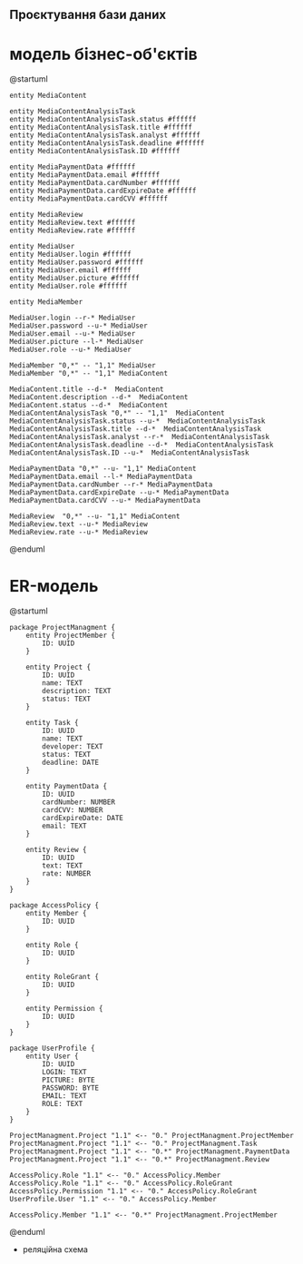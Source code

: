 ## Проєктування бази даних

# модель бізнес-об'єктів 

@startuml

    entity MediaContent

    entity MediaContentAnalysisTask
    entity MediaContentAnalysisTask.status #ffffff
    entity MediaContentAnalysisTask.title #ffffff
    entity MediaContentAnalysisTask.analyst #ffffff
    entity MediaContentAnalysisTask.deadline #ffffff
    entity MediaContentAnalysisTask.ID #ffffff

    entity MediaPaymentData #ffffff
    entity MediaPaymentData.email #ffffff
    entity MediaPaymentData.cardNumber #ffffff
    entity MediaPaymentData.cardExpireDate #ffffff
    entity MediaPaymentData.cardCVV #ffffff

    entity MediaReview
    entity MediaReview.text #ffffff
    entity MediaReview.rate #ffffff

    entity MediaUser
    entity MediaUser.login #ffffff
    entity MediaUser.password #ffffff
    entity MediaUser.email #ffffff
    entity MediaUser.picture #ffffff
    entity MediaUser.role #ffffff

    entity MediaMember 

    MediaUser.login --r-* MediaUser
    MediaUser.password --u-* MediaUser
    MediaUser.email --u-* MediaUser
    MediaUser.picture --l-* MediaUser
    MediaUser.role --u-* MediaUser

    MediaMember "0,*" -- "1,1" MediaUser
    MediaMember "0,*" -- "1,1" MediaContent

    MediaContent.title --d-*  MediaContent
    MediaContent.description --d-*  MediaContent
    MediaContent.status --d-*  MediaContent
    MediaContentAnalysisTask "0,*" -- "1,1"  MediaContent
    MediaContentAnalysisTask.status --u-*  MediaContentAnalysisTask
    MediaContentAnalysisTask.title --d-*  MediaContentAnalysisTask
    MediaContentAnalysisTask.analyst --r-*  MediaContentAnalysisTask
    MediaContentAnalysisTask.deadline --d-*  MediaContentAnalysisTask
    MediaContentAnalysisTask.ID --u-*  MediaContentAnalysisTask

    MediaPaymentData "0,*" --u- "1,1" MediaContent
    MediaPaymentData.email --l-* MediaPaymentData
    MediaPaymentData.cardNumber --r-* MediaPaymentData
    MediaPaymentData.cardExpireDate --u-* MediaPaymentData
    MediaPaymentData.cardCVV --u-* MediaPaymentData

    MediaReview  "0,*" --u- "1,1" MediaContent
    MediaReview.text --u-* MediaReview
    MediaReview.rate --u-* MediaReview

@enduml


# ER-модель

@startuml

    package ProjectManagment {
        entity ProjectMember {
            ID: UUID
        }

        entity Project {
            ID: UUID
            name: TEXT
            description: TEXT
            status: TEXT
        }

        entity Task {
            ID: UUID
            name: TEXT
            developer: TEXT
            status: TEXT
            deadline: DATE
        }

        entity PaymentData {
            ID: UUID
            cardNumber: NUMBER
            cardCVV: NUMBER
            cardExpireDate: DATE
            email: TEXT
        }

        entity Review {
            ID: UUID
            text: TEXT
            rate: NUMBER
        }
    }

    package AccessPolicy {
        entity Member {
            ID: UUID
        }

        entity Role {
            ID: UUID
        }

        entity RoleGrant {
            ID: UUID
        }

        entity Permission {
            ID: UUID
        }
    }

    package UserProfile {
        entity User {
            ID: UUID
            LOGIN: TEXT
            PICTURE: BYTE
            PASSWORD: BYTE
            EMAIL: TEXT
            ROLE: TEXT
        }
    }

    ProjectManagment.Project "1.1" <-- "0." ProjectManagment.ProjectMember
    ProjectManagment.Project "1.1" <-- "0." ProjectManagment.Task
    ProjectManagment.Project "1.1" <-- "0.*" ProjectManagment.PaymentData
    ProjectManagment.Project "1.1" <-- "0.*" ProjectManagment.Review

    AccessPolicy.Role "1.1" <-- "0." AccessPolicy.Member
    AccessPolicy.Role "1.1" <-- "0." AccessPolicy.RoleGrant
    AccessPolicy.Permission "1.1" <-- "0." AccessPolicy.RoleGrant
    UserProfile.User "1.1" <-- "0." AccessPolicy.Member

    AccessPolicy.Member "1.1" <-- "0.*" ProjectManagment.ProjectMember

@enduml



- реляційна схема

